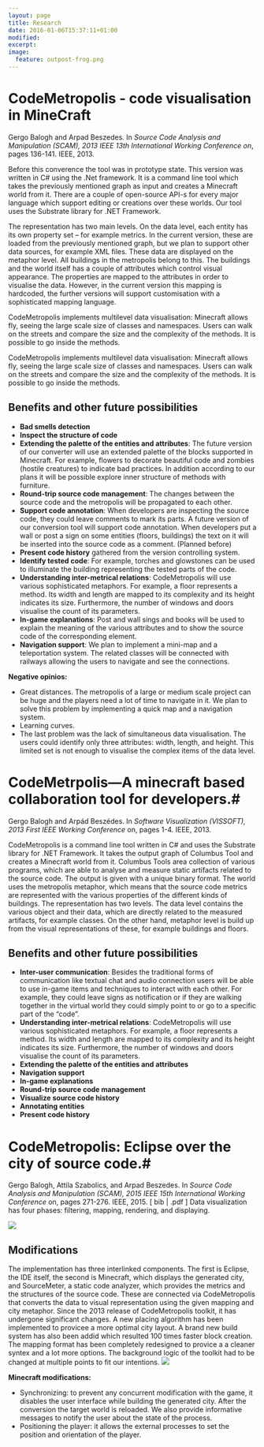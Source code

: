 ```yaml
---
layout: page
title: Research
date: 2016-01-06T15:37:11+01:00
modified:
excerpt:
image:
  feature: outpost-frog.png
---
```


# CodeMetropolis - code visualisation in MineCraft #
Gergo Balogh and Arpad Beszedes. In *Source Code Analysis and Manipulation (SCAM), 2013 IEEE 13th International Working Conference on*, pages 136-141. IEEE, 2013.

Before this converence the tool was in prototype state. This version was written in C# using the .Net framework. It is a command line tool which takes the previously mentioned graph as input and creates a Minecraft world from it. There are a couple of open-source API-s for every major language which support editing or creations over these worlds. Our tool uses the Substrate library for .NET Framework. 

The representation has two main levels. On the data level, each entity has its own property set – for example metrics. In the current version, these are loaded from the previously mentioned graph, but we plan to support other data sources, for example XML files. These data are displayed on the metaphor level. All buildings in the metropolis belong to this. The buildings and the world itself has a couple of attributes which control visual appearance. The properties are mapped to the attributes in order to visualise the data. However, in the current version this mapping is hardcoded, the further versions will support customisation with a sophisticated mapping language.

CodeMetropolis implements multilevel data visualisation: Minecraft allows fly, seeing the large scale size of classes and namespaces. Users can walk on the streets and compare the size and the complexity of the methods. It is possible to go inside the methods.

CodeMetropolis implements multilevel data visualisation: Minecraft allows fly, seeing the large scale size of classes and namespaces. Users can walk on the streets and compare the size and the complexity of the methods. It is possible to go inside the methods.

## Benefits and other future possibilities

* **Bad smells detection**
* **Inspect the structure of code**
* **Extending the palette of the entities and attributes**: The future version of our converter will use an extended palette of the blocks supported in Minecraft. For example, flowers to decorate beautiful code and zombies (hostile creatures) to indicate bad practices. In addition according to our plans it will be possible explore inner structure of methods with furniture. 
* **Round-trip source code management**: The changes between the source code and the metropolis will be propagated to each other. 
* **Support code annotation**: When developers are inspecting the source code, they could leave comments to mark its parts. A future version of our conversion tool will support code annotation. When developers put a wall or post a sign on some entities (floors, buildings) the text on it will be inserted into the source code as a comment. (Planned before)
* **Present code history** gathered from the version controlling system.
* **Identify tested code**: For example, torches and glowstones can be used to illuminate the building representing the tested parts of the code.
* **Understanding inter-metrical relations**: CodeMetropolis will use various sophisticated metaphors. For example, a floor represents a method. Its width and length are mapped to its complexity and its height indicates its size. Furthermore, the number of windows and doors visualise the count of its parameters.
* **In-game explanations**: Post and wall sings and books will be used to explain the meaning of the various attributes and to show the source code of the corresponding element.
* **Navigation support**: We plan to implement a mini-map and a teleportation system. The related classes will be connected with railways allowing the users to navigate and see the connections.

**Negative opinios:**

* Great distances. The metropolis of a large or medium scale project can be huge and the players need a lot of time to navigate in it. We plan to solve this problem by implementing a quick map and a navigation system.
* Learning curves.
* The last problem was the lack of simultaneous data visualisation. The users could identify only three attributes: width, length, and height. This limited set is not enough to visualise the complex items of the data level.

# CodeMetrpolis—A minecraft based collaboration tool for developers.#
Gergo Balogh and Arpád Beszédes. In *Software Visualization (VISSOFT), 2013 First IEEE Working Conference* on, pages 1-4. IEEE, 2013. 

CodeMetropolis is a command line tool  written  in C# and uses the Substrate library for .NET Framework. It takes the output graph of Columbus Tool and creates a Minecraft world from it. Columbus Tools area collection of various programs, which are able to analyse and measure static artifacts related to the source code. The output is given with a unique binary format. The world uses the metropolis metaphor, which means that the source code metrics are represented with the various properties of the different kinds of buildings. 
The representation has two levels. The data level contains the various object and their data, which are directly related to the measured artifacts, for example classes. On the other hand, metaphor level is build up from the visual representations of these, for example buildings and floors. 

## Benefits and other future possibilities

* **Inter-user communication**: Besides the traditional forms of communication like textual chat and audio connection users will be able to use in-game items and techniques to interact with each other. For example, they could leave signs as notification or if they are walking together in the virtual world they could simply point to or go to a specific part of the “code”.
* **Understanding inter-metrical relations**: CodeMetropolis will use various sophisticated metaphors. For example, a floor represents a method. Its width and length are mapped to its complexity and its height indicates its size. Furthermore, the number of windows and doors visualise the count of its parameters.
* **Extending the palette of the entities and attributes**
* **Navigation support**
* **In-game explanations**
* **Round-trip source code management**
* **Visualize source code history**
* **Annotating entities**
* **Present code history**

# CodeMetropolis: Eclipse over the city of source code.#

Gergo Balogh, Attila Szabolics, and Arpad Beszedes. In *Source Code Analysis and Manipulation (SCAM), 2015 IEEE 15th International Working Conference* on, pages 271-276. IEEE, 2015. [ bib | .pdf ]
Data visualization has four phases: filtering, mapping, rendering, and displaying. 

<img src="{{ site.url }}/images/data_visualisation.png"/>

## Modifications
The implementation has three interlinked components. The first is Eclipse, the IDE itself, the second is Minecraft, which displays the generated city, and SourceMeter, a static code analyzer, which provides the metrics and the structures of the source code. These are connected via CodeMetropolis that converts the data to  visual representation using the given mapping and city metaphor. 
Since the 2013 release of CodeMetropolis toolkit, it has undergone significant changes. A new placing algorithm has been implemented to provicee a more optimal city layout. A brand new build system has also been addid which resulted 100 times faster block creation. The mapping format has been completely redesigned to provice a a cleaner syntex and a lot more options. The background logic of the toolkit had to be changed at multiple points to fit our intentions. 
<img src="{{ site.url }}/images/overview_of_integration.png"/>

**Minecraft modifications:**

* Synchronizing: to prevent any concurrent modification with the game, it disables the user interface while building the generated city. After the conversion the target world is reloaded. We also provide informative messages to notify the user about the state of the process. 
* Positioning the player: it allows the external processes to set the position and orientation of the player.



